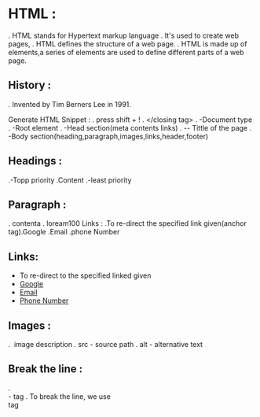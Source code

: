 # HTML :
. HTML stands for Hypertext markup language 
. It's used to create web pages,
. HTML defines the structure of a web page.
. HTML is made up of elements,a series of elements are used to define different parts of a web page.

 ## History :
. Invented by Tim Berners Lee in 1991.

Generate HTML Snippet :
. press shift + !
. <oppening tag></closing tag>
. -Document type
. -Root element
. -Head section(meta contents links)
. -<tittle>- Tittle of the page
. -Body
 section(heading,paragraph,images,links,header,footer)

  ## Headings :
 .-Topp priority
 .Content
 .-least priority

 ## Paragraph :
 . contenta
 . loream100
 Links :
 .To re-direct the specified link given(anchor tag).Google
 .Email
 .phone Number
## Links:
- To re-direct to the specified linked given
- <a href="https://www.google.com">Google</a>
- <a href="mailto:example@example.com">Email</a>
- <a href="tel:1234567890">Phone Number</a>

## Images :
. <img src="" alt="">  image description
. src - source path
. alt - alternative text

## Break the line :
. <br> - tag
. To break the line, we use <br> tag